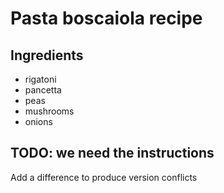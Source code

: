 # Pasta boscaiola recipe


## Ingredients

- rigatoni
- pancetta
- peas
- mushrooms
- onions


## TODO: we need the instructions


Add a difference to produce version conflicts
